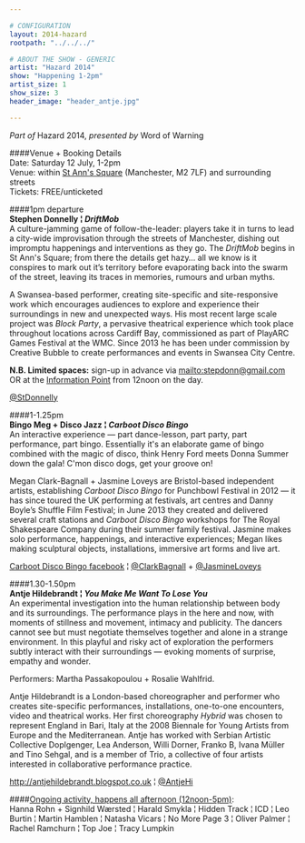 ```yaml
---

# CONFIGURATION
layout: 2014-hazard
rootpath: "../../../"

# ABOUT THE SHOW - GENERIC
artist: "Hazard 2014"
show: "Happening 1-2pm"
artist_size: 1
show_size: 3
header_image: "header_antje.jpg"

---
```

*Part of* Hazard 2014, *presented by* Word of Warning       
     
####Venue + Booking Details        
Date: Saturday 12 July, 1-2pm                
Venue: within [St Ann's Square](http://bit.ly/1wrGmvW) (Manchester, M2 7LF) and surrounding streets       
Tickets: FREE/unticketed        
               
####1pm departure          
**Stephen Donnelly ¦ *DriftMob***           
A culture-jamming game of follow-the-leader: players take it in turns to lead a city-wide improvisation through the streets of Manchester, dishing out impromptu happenings and interventions as they go. The *DriftMob* begins in St Ann's Square; from there the details get hazy… all we know is it conspires to mark out it’s territory before evaporating back into the swarm of the street, leaving its traces in memories, rumours and urban myths.                
                            
A Swansea-based performer, creating site-specific and site-responsive work which encourages audiences to explore and experience their surroundings in new and unexpected ways. His most recent large scale project was *Block Party*, a pervasive theatrical experience which took place throughout locations across Cardiff Bay, commissioned as part of PlayARC Games Festival at the WMC. Since 2013 he has been under commission by Creative Bubble to create performances and events in Swansea City Centre.        
      
**N.B. Limited spaces:** sign-up in advance via <mailto:stepdonn@gmail.com> OR at the [Information Point](http://bit.ly/1wrGmvW) from 12noon on the day.      
               
[@StDonnelly](http://twitter.com/StDonnelly)        
        
####1-1.25pm        
**Bingo Meg + Disco Jazz ¦ *Carboot Disco Bingo***        
An interactive experience — part dance-lesson, part party, part performance, part bingo. Essentially it's an elaborate game of bingo combined with the magic of disco, think Henry Ford meets Donna Summer down the gala! C'mon disco dogs, get your groove on!        
        
Megan Clark-Bagnall + Jasmine Loveys are Bristol-based independent artists, establishing *Carboot Disco Bingo* for Punchbowl Festival in 2012 — it has since toured the UK performing at festivals, art centres and Danny Boyle’s Shuffle Film Festival; in June 2013 they created and delivered several craft stations and *Carboot Disco Bingo* workshops for The Royal Shakespeare Company during their summer family festival. Jasmine makes solo performance, happenings, and interactive experiences; Megan likes making sculptural objects, installations, immersive art forms and live art.        
        
[Carboot Disco Bingo facebook](http://www.facebook.com/CarbootDiscoBingoFanClub) ¦ [@ClarkBagnall](http://twitter.com/ClarkBagnall) + [@JasmineLoveys](http://twitter.com/JasmineLoveys)        
         
####1.30-1.50pm        
**Antje Hildebrandt ¦ *You Make Me Want To Lose You***        
An experimental investigation into the human relationship between body and its surroundings. The performance plays in the here and now, with moments of stillness and movement, intimacy and publicity. The dancers cannot see but must negotiate themselves together and alone in a strange environment. In this playful and risky act of exploration the performers subtly interact with their surroundings — evoking moments of surprise, empathy and wonder.        

Performers: Martha Passakopoulou + Rosalie Wahlfrid.    
   
Antje Hildebrandt is a London-based choreographer and performer who creates site-specific performances, installations, one-to-one encounters, video and theatrical works. Her first choreography *Hybrid* was chosen to represent England in Bari, Italy at the 2008 Biennale for Young Artists from Europe and the Mediterranean. Antje has worked with Serbian Artistic Collective Doplgenger, Lea Anderson, Willi Dorner, Franko B, Ivana Müller and Tino Sehgal, and is a member of Trio, a collective of four artists interested in collaborative performance practice.   
         
<http://antjehildebrandt.blogspot.co.uk> ¦ [@AntjeHi](http://twitter.com/AntjeHi)        
        
####[Ongoing activity, happens all afternoon (12noon-5pm)](/archive/2014-hazard/ongoing):                
Hanna Rohn + Signhild Wærsted ¦ Harald Smykla ¦ Hidden Track ¦ ICD ¦ Leo Burtin ¦ Martin Hamblen ¦ Natasha Vicars ¦ No More Page 3 ¦ Oliver Palmer ¦ Rachel Ramchurn ¦ Top Joe ¦ Tracy Lumpkin
